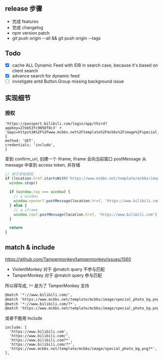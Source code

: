 ## release 步骤

- 完成 features
- 完成 changelog
- npm version patch
- git push origin --all && git push origin --tags

## Todo

- [x] cache ALL Dynamic Feed with IDB in search case, because it's based on client search
- [x] advance search for dynamic feed
- [ ] invistigate antd Button.Group missing background issue

## 实现细节

### 授权

```
'https://passport.bilibili.com/login/app/third?appkey=27eb53fc9058f8c3' +
'&api=https%3A%2F%2Fwww.mcbbs.net%2Ftemplate%2Fmcbbs%2Fimage%2Fspecial_photo_bg.png&sign=04224646d1fea004e79606d3b038c84a',
{
method: 'GET',
credentials: 'include',
}
```

拿到 confirm_uri, 创建一个 iframe, iframe 会向当前窗口 postMessage
从 message 中拿到 access token, 并存储

```js
// 用于获取授权
if (location.href.startsWith('https://www.mcbbs.net/template/mcbbs/image/special_photo_bg.png?')) {
  window.stop()

  if (window.top === window) {
    // a window
    window.opener?.postMessage(location.href, 'https://www.bilibili.com')
  } else {
    // a iframe
    window.top?.postMessage(location.href, 'https://www.bilibili.com')
  }

  return
}
```

## match & include

https://github.com/Tampermonkey/tampermonkey/issues/1560

- ViolentMonkey 对于 @match query 不参与匹配
- TamperMonkey 对于 @match query 参与匹配

所以得写成, `?*` 是为了 TamperMonkey 支持

```txt
@match '*://www.bilibili.com/',
@match 'https://www.mcbbs.net/template/mcbbs/image/special_photo_bg.png',
@match '*://www.bilibili.com/?*',
@match 'https://www.mcbbs.net/template/mcbbs/image/special_photo_bg.png?*',
```

或者干脆用 Include

```
include: [
  'https://www.bilibili.com',
  'https://www.bilibili.com/',
  'https://www.bilibili.com?*',
  'https://www.bilibili.com/?*',
  'https://www.mcbbs.net/template/mcbbs/image/special_photo_bg.png?*',
],
```
